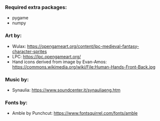 ### Required extra packages:
- pygame
- numpy

### Art by:
- Wulax: https://opengameart.org/content/lpc-medieval-fantasy-character-sprites
- LPC: https://lpc.opengameart.org/
- Hand icons derived from image by Evan-Amos: https://commons.wikimedia.org/wiki/File:Human-Hands-Front-Back.jpg

### Music by:
- Synaulia: https://www.soundcenter.it/synauliaeng.htm

### Fonts by:
- Amble by Punchcut: https://www.fontsquirrel.com/fonts/amble